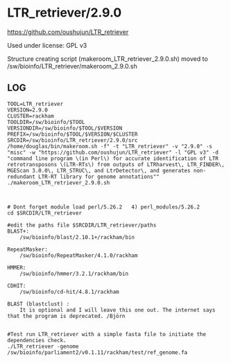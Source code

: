 LTR_retriever/2.9.0
========================

<https://github.com/oushujun/LTR_retriever>

Used under license:
GPL v3

Structure creating script (makeroom_LTR_retriever_2.9.0.sh) moved to /sw/bioinfo/LTR_retriever/makeroom_2.9.0.sh

LOG
---

    TOOL=LTR_retriever
    VERSION=2.9.0
    CLUSTER=rackham
    TOOLDIR=/sw/bioinfo/$TOOL
    VERSIONDIR=/sw/bioinfo/$TOOL/$VERSION
    PREFIX=/sw/bioinfo/$TOOL/$VERSION/$CLUSTER
    SRCDIR=/sw/bioinfo/LTR_retriever/2.9.0/src
    /home/douglas/bin/makeroom.sh -f" -t "LTR_retriever" -v "2.9.0" -s "misc" -w "https://github.com/oushujun/LTR_retriever" -l "GPL v3" -d "command line program \(in Perl\) for accurate identification of LTR retrotransposons \(LTR-RTs\) from outputs of LTRharvest\, LTR_FINDER\, MGEScan 3.0.0\, LTR_STRUC\, and LtrDetector\, and generates non-redundant LTR-RT library for genome annotations""
    ./makeroom_LTR_retriever_2.9.0.sh



    # Dont forget module load perl/5.26.2   4) perl_modules/5.26.2
    cd $SRCDIR/LTR_retriever 

    #edit the paths file $SRCDIR/LTR_retriever/paths
    BLAST+:
        /sw/bioinfo/blast/2.10.1+/rackham/bin

    RepeatMasker:
        /sw/bioinfo/RepeatMasker/4.1.0/rackham

    HMMER:
        /sw/bioinfo/hmmer/3.2.1/rackham/bin

    CDHIT:
        /sw/bioinfo/cd-hit/4.8.1/rackham

    BLAST (blastclust) :
        It is optional and I will leave this one out. The internet says that the program is deprecated. /Björn


    #Test run LTR_retriever with a simple fasta file to initiate the dependencies check. 
    ./LTR_retriever -genome /sw/bioinfo/parliament2/v0.1.11/rackham/test/ref_genome.fa
